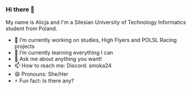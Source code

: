### Hi there 👋
My name is Alicja and I'm a Silesian University of Technology Informatics student from Poland.

- 🔭 I’m currently working on studies, High Flyers and POLSL Racing projects
- 🌱 I’m currently learning everything I can
- 💬 Ask me about anything you want!
- 📫 How to reach me: Discord: smoka24
- 😄 Pronouns: She/Her
- ⚡ Fun fact: Is there any?

